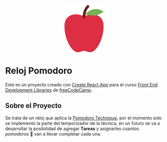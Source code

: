 <div align="center">
<img alt="Manzanita" src="public/android-chrome-192x192.png" height="150px" />
</div>

# Reloj Pomodoro

Este es un proyecto creado con [Create React App](https://github.com/facebook/create-react-app) para el curso [Front End Development Libraries](https://www.freecodecamp.org/learn/front-end-development-libraries/) de [freeCodeCamp](https://www.freecodecamp.org/).

## Sobre el Proyecto

Se trata de un reloj que aplica la [Pomodoro Technique](https://en.wikipedia.org/wiki/Pomodoro_Technique), por el momento solo se implementó la parte del temporizador de la técnica, en un futuro se va a desarrollar la posibilidad de agregar **Tareas** y asignarles cuantos _pomodoros_ :apple: van a llevar completar cada una.
